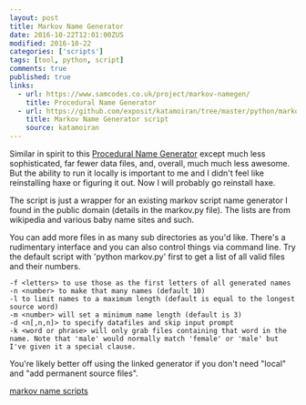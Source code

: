 ```yaml
---
layout: post
title: Markov Name Generator
date: 2016-10-22T12:01:00ZUS
modified: 2016-10-22
categories: ['scripts']
tags: [tool, python, script]
comments: true
published: true
links:
  - url: https://www.samcodes.co.uk/project/markov-namegen/
    title: Procedural Name Generator
  - url: https://github.com/exposit/katamoiran/tree/master/python/markov
    title: Markov Name Generator script
    source: katamoiran
---
```


Similar in spirit to this [Procedural Name Generator](https://www.samcodes.co.uk/project/markov-namegen/) except much less sophisticated, far fewer data files, and, overall, much much less awesome. But the ability to run it locally is important to me and I didn't feel like reinstalling haxe or figuring it out. Now I will probably go reinstall haxe.

<!--more-->

The script is just a wrapper for an existing markov script name generator I found in the public domain (details in the markov.py file). The lists are from wikipedia and various baby name sites and such.

You can add more files in as many sub directories as you'd like. There's a rudimentary interface and you can also control things via command line. Try the default script with 'python markov.py' first to get a list of all valid files and their numbers.

```
-f <letters> to use those as the first letters of all generated names
-n <number> to make that many names (default 10)
-l to limit names to a maximum length (default is equal to the longest source word)
-m <number> will set a minimum name length (default is 3)
-d <n[,n,n]> to specify datafiles and skip input prompt
-k <word or phrase> will only grab files containing that word in the name. Note that 'male' would normally match 'female' or 'male' but I've given it a special clause.
```

You're likely better off using the linked generator if you don't need "local" and "add permanent source files".

<div id="button"><a href="https://github.com/exposit/katamoiran/tree/master/python/markov" class="btn btn-info">markov name scripts</a></div>
